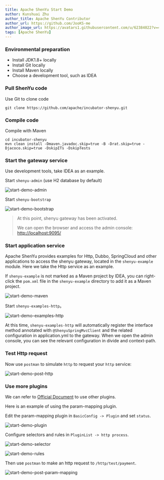 ```yaml
---
title: Apache ShenYu Start Demo
author: Kunshuai Zhu
author_title: Apache ShenYu Contributor
author_url: https://github.com/JooKS-me
author_image_url: https://avatars1.githubusercontent.com/u/62384022?v=4
tags: [Apache ShenYu]
---
```


### Environmental preparation

- Install JDK1.8+ locally
- Install Git locally
- Install Maven locally
- Choose a development tool, such as IDEA

### Pull ShenYu code

Use Git to clone code

```shell
git clone https://github.com/apache/incubator-shenyu.git
```

### Compile code

Compile with Maven

```shell
cd incubator-shenyu
mvn clean install -Dmaven.javadoc.skip=true -B -Drat.skip=true -Djacoco.skip=true -DskipITs -DskipTests
```

### Start the gateway service

Use development tools, take IDEA as an example.

Start `shenyu-admin` (use H2 database by default)

![start-demo-admin](/img/activities/start-demo/start-demo-admin.png)

Start `shenyu-bootstrap`

![start-demo-bootstrap](/img/activities/start-demo/start-demo-bootstrap.png)

> At this point, shenyu gateway has been activated.
>
> We can open the browser and access the admin console: [http://localhost:9095/](http://localhost:9095/)

### Start application service

Apache ShenYu provides examples for Http, Dubbo, SpringCloud and other applications to access the shenyu gateway, located in the `shenyu-example` module. Here we take the Http service as an example.

If `shenyu-example` is not marked as a Maven project by IDEA, you can right-click the `pom.xml` file in the `shenyu-example` directory to add it as a Maven project.

![start-demo-maven](/img/activities/start-demo/start-demo-maven.png)

Start `shenyu-examples-http`。

![start-demo-examples-http](/img/activities/start-demo/start-demo-examples-http.png)

At this time, `shenyu-examples-http` will automatically register the interface method annotated with `@ShenyuSpringMvcClient` and the related configuration in application.yml to the gateway. When we open the admin console, you can see the relevant configuration in divide and context-path.

### Test Http request

Now use `postman` to simulate `http` to request your `http` service:

![start-demo-post-http](/img/activities/start-demo/start-demo-post-http.png)

### Use more plugins

We can refer to [Official Document](../docs/index) to use other plugins.

Here is an example of using the param-mapping plugin.

Edit the param-mapping plugin in `BasicConfig -> Plugin` and set `status`.

![start-demo-plugin](/img/activities/start-demo/start-demo-plugin.png)

Configure selectors and rules in `PluginList -> http process`.

![start-demo-selector](/img/activities/start-demo/start-demo-selector.png)

![start-demo-rules](/img/activities/start-demo/start-demo-rules.png)

Then use `postman` to make an http request to `/http/test/payment`.

![start-demo-post-param-mapping](/img/activities/start-demo/start-demo-post-param-mapping.png)
